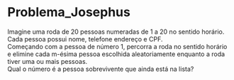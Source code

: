 # Problema_Josephus
Imagine uma roda de 20 pessoas numeradas de 1 a 20 no sentido horário. Cada pessoa possui nome, telefone endereço e CPF. </br>Começando com a pessoa de número 1, percorra a roda no sentido horário e elimine cada m-ésima pessoa escolhida aleatoriamente enquanto a roda tiver uma ou mais pessoas.</br> Qual o número é a pessoa sobrevivente que ainda está na lista? 
 
